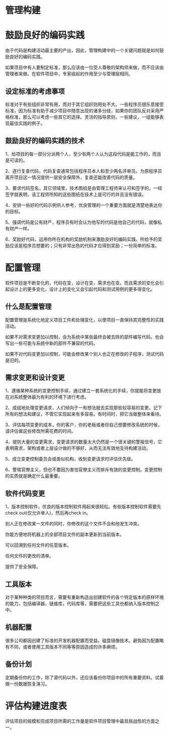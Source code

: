 # 管理构建

# 鼓励良好的编码实践 

由于代码是构建活动最主要的产出，因此，管理构建中的一个关键问题就是如何鼓励良好的编码实践。

如果项目中有人要制定标准，那么应该由一位受人尊敬的架构师来做，而不应该由管理者来做。在软件项目中，专家级起的作用至少与管理层相同。

## 设定标准的考虑事项

标准对于有些组织非常有用，而对于其它组织则用处不大。一些程序员很乐意接受标准，因为标准有助于减少项目中随意出现的诸多分歧，如果你的团队反对采用严格标准，那么可以考虑一些其它的选择。灵活的指导原则，一些建议，一组能够表现最佳实践的例子。

## 鼓励良好的编码实践的技术

1、给项目的每一部分分派两个人，至少有两个人认为这段代码是能工作的，而且是可读的。

2、逐行复查代码，代码复查通常包括程序员本人和至少两名评审员。为原程序员离开项目这一情况提供一层安全保障外，复查还能改善代码的质量。

3、要求代码签名，其它领域里，技术图纸是由管理工程师来认可和签字的。一经签字就表明，该工程师所知的这些图纸在技术上是可行的并且没有错误。

4、安排一些好的代码示例供人参考，优良管理的一个重要方面就是清楚地表达你的目标。

5、强调代码是公有财产，程序员有时会认为他写的代码是他自己的代码，就像私有财产一样。

6、奖励好代码，运用你所在机构的奖励机制来激励良好的编码实践。所给予的奖励应该是程序员想要的；只有非常出色的代码才应得到奖励；一份简单的标准。

# 配置管理

软件项目是不断变化的，代码在变，设计在变，需求也在变。而且需求的变化会引起设计上的更多变化，设计上的变化又会引起代码和测试用例的更多得变化。

## 什么是配置管理

配置管理是系统化地定义项目工件和处理变化，以使项目一直保持其完整性的实践活动。

如果不对需求变更加以控制，会为系统中某些最终会被去除的部件编写代码，也会写出一些可能与系统中新的部件不兼容的代码。

如果不对代码变更加以控制，可能会修改某个别人也正在修改的子程序，测试代码是旧的。

## 需求变更和设计变更

1、遵循某种系统的变更控制手续，通过建立一套系统化的手续，你就能将变更放在对系统整体最为有利的环境下进行考虑。

2、成组地处理变更请求，人们倾向于一有想法就去实现那些较容易的变更。记下所有的想法和建议，不管它实现起来有多容易。有时间时，把它当做整体来看待。

3、评估每项变更的成本，你的客户，你的老板或者你自己想要修改系统的时候，请评估做这些修改所需花费的时间。

4、堤防大量的变更需求，变更请求的数量太大仍然是一个很关键的警报信号，它表明需求，架构或者上层设计做的不够好，从而无法有效地支持构建活动。

5、成立变更控制委员会或类似机构，收到变更请求时评估优先级。

6、警惕官僚主义，但也不要因为害怕官僚主义而排斥有效的变更控制。变更控制的实质就是确定什么最重要。

## 软件代码变更

1、版本控制软件，优良的版本控制软件用起来很轻松。有些版本控制软件需要先check out(仅允许单人)，然后再check in。

别人正在修改某一文件的同时，你修改的这个文件不会和他发生冲突。

你能方便地将机器上的全部项目文件的副本更新到当前版本。

可以回溯到任何文件的任意版本。

任何文件的更改的清单。

提供了安全保障。

## 工具版本

对于某种种类的项目而言，需要有重新构造出创建软件的各个特定版本的原样环境的能力，包括编译器，链接库，代码库等，需要把这些工具也都纳入版本控制之中。

## 机器配置

很多公司都因创建了标准的开发机器配置而受益。磁盘镜像技术。避免因为配置略有不同，或者使用工具版本不同等等原因造成的许多麻烦。

## 备份计划

定期备份你的工作，除了源代码以外，还应该备份你项目中的所有重要资料。试着做一份数据恢复演习。

# 评估构建进度表

评估项目的规模和完成项目所需的工作量是软件项目管理中最具挑战性的方面之一。